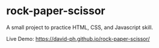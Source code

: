 # rock-paper-scissor

A small project to practice HTML, CSS, and Javascript skill.

Live Demo: https://david-ph.github.io/rock-paper-scissor/
